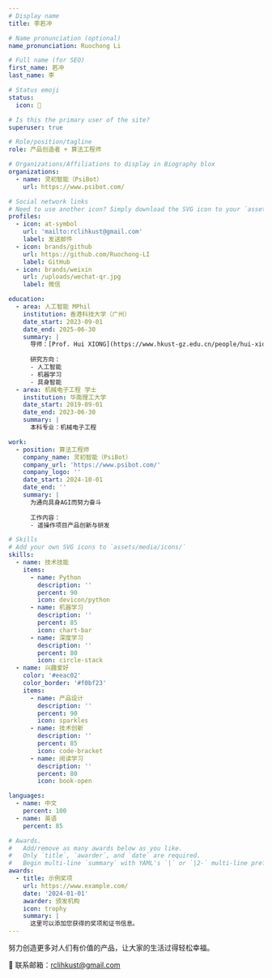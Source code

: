 ```yaml
---
# Display name
title: 李若冲

# Name pronunciation (optional)
name_pronunciation: Ruochong Li

# Full name (for SEO)
first_name: 若冲
last_name: 李

# Status emoji
status:
  icon: 🚀

# Is this the primary user of the site?
superuser: true

# Role/position/tagline
role: 产品创造者 + 算法工程师

# Organizations/Affiliations to display in Biography blox
organizations:
  - name: 灵初智能（PsiBot）
    url: https://www.psibot.com/

# Social network links
# Need to use another icon? Simply download the SVG icon to your `assets/media/icons/` folder.
profiles:
  - icon: at-symbol
    url: 'mailto:rclihkust@gmail.com'
    label: 发送邮件
  - icon: brands/github
    url: https://github.com/Ruochong-LI
    label: GitHub
  - icon: brands/weixin
    url: /uploads/wechat-qr.jpg
    label: 微信

education:
  - area: 人工智能 MPhil
    institution: 香港科技大学（广州）
    date_start: 2023-09-01
    date_end: 2025-06-30
    summary: |
      导师：[Prof. Hui XIONG](https://www.hkust-gz.edu.cn/people/hui-xiong/)
      
      研究方向：
      - 人工智能
      - 机器学习
      - 具身智能
  - area: 机械电子工程 学士
    institution: 华南理工大学
    date_start: 2019-09-01
    date_end: 2023-06-30
    summary: |
      本科专业：机械电子工程

work:
  - position: 算法工程师
    company_name: 灵初智能（PsiBot）
    company_url: 'https://www.psibot.com/'
    company_logo: ''
    date_start: 2024-10-01
    date_end: ''
    summary: |
      为通向具身AGI而努力奋斗
      
      工作内容：
      - 遥操作项目产品创新与研发

# Skills
# Add your own SVG icons to `assets/media/icons/`
skills:
  - name: 技术技能
    items:
      - name: Python
        description: ''
        percent: 90
        icon: devicon/python
      - name: 机器学习
        description: ''
        percent: 85
        icon: chart-bar
      - name: 深度学习
        description: ''
        percent: 80
        icon: circle-stack
  - name: 兴趣爱好
    color: '#eeac02'
    color_border: '#f0bf23'
    items:
      - name: 产品设计
        description: ''
        percent: 90
        icon: sparkles
      - name: 技术创新
        description: ''
        percent: 85
        icon: code-bracket
      - name: 阅读学习
        description: ''
        percent: 80
        icon: book-open

languages:
  - name: 中文
    percent: 100
  - name: 英语
    percent: 85

# Awards.
#   Add/remove as many awards below as you like.
#   Only `title`, `awarder`, and `date` are required.
#   Begin multi-line `summary` with YAML's `|` or `|2-` multi-line prefix and indent 2 spaces below.
awards:
  - title: 示例奖项
    url: https://www.example.com/
    date: '2024-01-01'
    awarder: 颁发机构
    icon: trophy
    summary: |
      这里可以添加您获得的奖项和证书信息。
---
```


努力创造更多对人们有价值的产品，让大家的生活过得轻松幸福。

📧 联系邮箱：rclihkust@gmail.com
